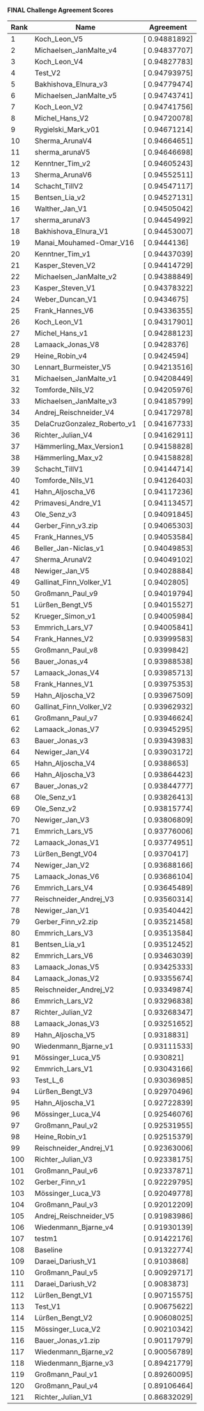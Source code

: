 **FINAL Challenge Agreement Scores**



|Rank|Name|Agreement|
|----|-----|---|
|1|Koch_Leon_V5|[ 0.94881892]|
|2|Michaelsen_JanMalte_v4|[ 0.94837707]|
|3|Koch_Leon_V4|[ 0.94827783]|
|4|Test_V2|[ 0.94793975]|
|5|Bakhishova_Elnura_v3|[ 0.94779474]|
|6|Michaelsen_JanMalte_v5|[ 0.94743741]|
|7|Koch_Leon_V2|[ 0.94741756]|
|8|Michel_Hans_V2|[ 0.94720078]|
|9|Rygielski_Mark_v01|[ 0.94671214]|
|10|Sherma_ArunaV4|[ 0.94664651]|
|11|sherma_arunaV5|[ 0.94646698]|
|12|Kenntner_Tim_v2|[ 0.94605243]|
|13|Sherma_ArunaV6|[ 0.94552511]|
|14|Schacht_TillV2|[ 0.94547117]|
|15|Bentsen_Lia_v2|[ 0.94527131]|
|16|Walther_Jan_V1|[ 0.94505042]|
|17|sherma_arunaV3|[ 0.94454992]|
|18|Bakhishova_Elnura_V1|[ 0.94453007]|
|19|Manai_Mouhamed-Omar_V16|[ 0.9444136]|
|20|Kenntner_Tim_v1|[ 0.94437039]|
|21|Kasper_Steven_V2|[ 0.94414729]|
|22|Michaelsen_JanMalte_v2|[ 0.94388849]|
|23|Kasper_Steven_V1|[ 0.94378322]|
|24|Weber_Duncan_V1|[ 0.9434675]|
|25|Frank_Hannes_V6|[ 0.94336355]|
|26|Koch_Leon_V1|[ 0.94317901]|
|27|Michel_Hans_v1|[ 0.94288123]|
|28|Lamaack_Jonas_V8|[ 0.9428376]|
|29|Heine_Robin_v4|[ 0.9424594]|
|30|Lennart_Burmeister_V5|[ 0.94213516]|
|31|Michaelsen_JanMalte_v1|[ 0.94208449]|
|32|Tomforde_Nils_V2|[ 0.94205976]|
|33|Michaelsen_JanMalte_v3|[ 0.94185799]|
|34|Andrej_Reischneider_V4|[ 0.94172978]|
|35|DelaCruzGonzalez_Roberto_v1|[ 0.94167733]|
|36|Richter_Julian_V4|[ 0.94162911]|
|37|Hämmerling_Max_Version1|[ 0.94158828]|
|38|Hämmerling_Max_v2|[ 0.94158828]|
|39|Schacht_TillV1|[ 0.94144714]|
|40|Tomforde_Nils_V1|[ 0.94126403]|
|41|Hahn_Aljoscha_V6|[ 0.94117236]|
|42|Primavesi_Andre_V1|[ 0.94113457]|
|43|Ole_Senz_v3|[ 0.94091845]|
|44|Gerber_Finn_v3.zip|[ 0.94065303]|
|45|Frank_Hannes_V5|[ 0.94053584]|
|46|Beller_Jan-Niclas_v1|[ 0.94049853]|
|47|Sherma_ArunaV2|[ 0.94049102]|
|48|Newiger_Jan_V5|[ 0.94028884]|
|49|Gallinat_Finn_Volker_V1|[ 0.9402805]|
|50|Großmann_Paul_v9|[ 0.94019794]|
|51|Lürßen_Bengt_V5|[ 0.94015527]|
|52|Krueger_Simon_v1|[ 0.94005984]|
|53|Emmrich_Lars_V7|[ 0.94005841]|
|54|Frank_Hannes_V2|[ 0.93999583]|
|55|Großmann_Paul_v8|[ 0.9399842]|
|56|Bauer_Jonas_v4|[ 0.93988538]|
|57|Lamaack_Jonas_V4|[ 0.93985713]|
|58|Frank_Hannes_V1|[ 0.93975353]|
|59|Hahn_Aljoscha_V2|[ 0.93967509]|
|60|Gallinat_Finn_Volker_V2|[ 0.93962932]|
|61|Großmann_Paul_v7|[ 0.93946624]|
|62|Lamaack_Jonas_V7|[ 0.93945295]|
|63|Bauer_Jonas_v3|[ 0.93943983]|
|64|Newiger_Jan_V4|[ 0.93903172]|
|65|Hahn_Aljoscha_V4|[ 0.9388653]|
|66|Hahn_Aljoscha_V3|[ 0.93864423]|
|67|Bauer_Jonas_v2|[ 0.93844777]|
|68|Ole_Senz_v1|[ 0.93826413]|
|69|Ole_Senz_v2|[ 0.93815774]|
|70|Newiger_Jan_V3|[ 0.93806809]|
|71|Emmrich_Lars_V5|[ 0.93776006]|
|72|Lamaack_Jonas_V1|[ 0.93774951]|
|73|Lürßen_Bengt_V04|[ 0.9370417]|
|74|Newiger_Jan_V2|[ 0.93688166]|
|75|Lamaack_Jonas_V6|[ 0.93686104]|
|76|Emmrich_Lars_V4|[ 0.93645489]|
|77|Reischneider_Andrej_V3|[ 0.93560314]|
|78|Newiger_Jan_V1|[ 0.93540442]|
|79|Gerber_Finn_v2.zip|[ 0.93521458]|
|80|Emmrich_Lars_V3|[ 0.93513584]|
|81|Bentsen_Lia_v1|[ 0.93512452]|
|82|Emmrich_Lars_V6|[ 0.93463039]|
|83|Lamaack_Jonas_V5|[ 0.93425333]|
|84|Lamaack_Jonas_V2|[ 0.93355674]|
|85|Reischneider_Andrej_V2|[ 0.93349874]|
|86|Emmrich_Lars_V2|[ 0.93296838]|
|87|Richter_Julian_V2|[ 0.93268347]|
|88|Lamaack_Jonas_V3|[ 0.93251652]|
|89|Hahn_Aljoscha_V5|[ 0.9318831]|
|90|Wiedenmann_Bjarne_v1|[ 0.93111533]|
|91|Mössinger_Luca_V5|[ 0.930821]|
|92|Emmrich_Lars_V1|[ 0.93043166]|
|93|Test_L_6|[ 0.93036985]|
|94|Lürßen_Bengt_V3|[ 0.92970496]|
|95|Hahn_Aljoscha_V1|[ 0.92722839]|
|96|Mössinger_Luca_V4|[ 0.92546076]|
|97|Großmann_Paul_v2|[ 0.92531955]|
|98|Heine_Robin_v1|[ 0.92515379]|
|99|Reischneider_Andrej_V1|[ 0.92363006]|
|100|Richter_Julian_V3|[ 0.92338175]|
|101|Großmann_Paul_v6|[ 0.92337871]|
|102|Gerber_Finn_v1|[ 0.92229795]|
|103|Mössinger_Luca_V3|[ 0.92049778]|
|104|Großmann_Paul_v3|[ 0.92012209]|
|105|Andrej_Reischneider_V5|[ 0.91983986]|
|106|Wiedenmann_Bjarne_v4|[ 0.91930139]|
|107|testm1|[ 0.91422176]|
|108|Baseline|[ 0.91322774]|
|109|Daraei_Dariush_V1|[ 0.9103868]|
|110|Großmann_Paul_v5|[ 0.90929717]|
|111|Daraei_Dariush_V2|[ 0.9083873]|
|112|Lürßen_Bengt_V1|[ 0.90715575]|
|113|Test_V1|[ 0.90675622]|
|114|Lürßen_Bengt_V2|[ 0.90608025]|
|115|Mössinger_Luca_V2|[ 0.90210342]|
|116|Bauer_Jonas_v1.zip|[ 0.90117979]|
|117|Wiedenmann_Bjarne_v2|[ 0.90056789]|
|118|Wiedenmann_Bjarne_v3|[ 0.89421779]|
|119|Großmann_Paul_v1|[ 0.89260095]|
|120|Großmann_Paul_v4|[ 0.89106464]|
|121|Richter_Julian_V1|[ 0.86832029]|
